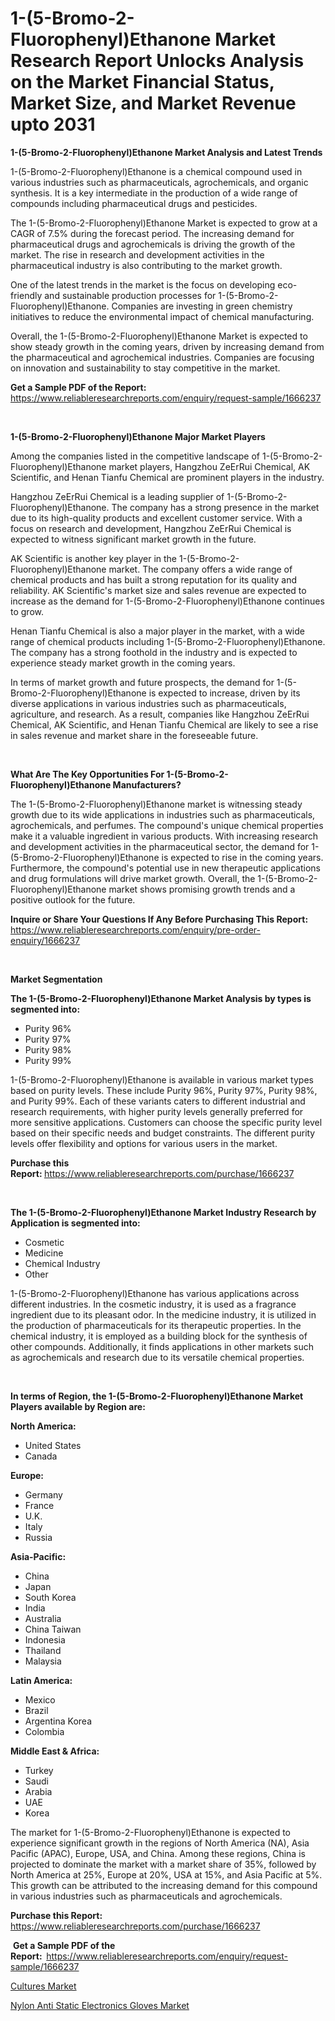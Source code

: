 <p><h1>1-(5-Bromo-2-Fluorophenyl)Ethanone Market Research Report Unlocks Analysis on the Market Financial Status, Market Size, and Market Revenue upto 2031</h1></p><p><strong>1-(5-Bromo-2-Fluorophenyl)Ethanone Market Analysis and Latest Trends</strong></p>
<p><p>1-(5-Bromo-2-Fluorophenyl)Ethanone is a chemical compound used in various industries such as pharmaceuticals, agrochemicals, and organic synthesis. It is a key intermediate in the production of a wide range of compounds including pharmaceutical drugs and pesticides.</p><p>The 1-(5-Bromo-2-Fluorophenyl)Ethanone Market is expected to grow at a CAGR of 7.5% during the forecast period. The increasing demand for pharmaceutical drugs and agrochemicals is driving the growth of the market. The rise in research and development activities in the pharmaceutical industry is also contributing to the market growth.</p><p>One of the latest trends in the market is the focus on developing eco-friendly and sustainable production processes for 1-(5-Bromo-2-Fluorophenyl)Ethanone. Companies are investing in green chemistry initiatives to reduce the environmental impact of chemical manufacturing.</p><p>Overall, the 1-(5-Bromo-2-Fluorophenyl)Ethanone Market is expected to show steady growth in the coming years, driven by increasing demand from the pharmaceutical and agrochemical industries. Companies are focusing on innovation and sustainability to stay competitive in the market.</p></p>
<p><strong>Get a Sample PDF of the Report:&nbsp;</strong> <a href="https://www.reliableresearchreports.com/enquiry/request-sample/1666237">https://www.reliableresearchreports.com/enquiry/request-sample/1666237</a></p>
<p>&nbsp;</p>
<p><strong>1-(5-Bromo-2-Fluorophenyl)Ethanone Major Market Players</strong></p>
<p><p>Among the companies listed in the competitive landscape of 1-(5-Bromo-2-Fluorophenyl)Ethanone market players, Hangzhou ZeErRui Chemical, AK Scientific, and Henan Tianfu Chemical are prominent players in the industry.</p><p>Hangzhou ZeErRui Chemical is a leading supplier of 1-(5-Bromo-2-Fluorophenyl)Ethanone. The company has a strong presence in the market due to its high-quality products and excellent customer service. With a focus on research and development, Hangzhou ZeErRui Chemical is expected to witness significant market growth in the future.</p><p>AK Scientific is another key player in the 1-(5-Bromo-2-Fluorophenyl)Ethanone market. The company offers a wide range of chemical products and has built a strong reputation for its quality and reliability. AK Scientific's market size and sales revenue are expected to increase as the demand for 1-(5-Bromo-2-Fluorophenyl)Ethanone continues to grow.</p><p>Henan Tianfu Chemical is also a major player in the market, with a wide range of chemical products including 1-(5-Bromo-2-Fluorophenyl)Ethanone. The company has a strong foothold in the industry and is expected to experience steady market growth in the coming years.</p><p>In terms of market growth and future prospects, the demand for 1-(5-Bromo-2-Fluorophenyl)Ethanone is expected to increase, driven by its diverse applications in various industries such as pharmaceuticals, agriculture, and research. As a result, companies like Hangzhou ZeErRui Chemical, AK Scientific, and Henan Tianfu Chemical are likely to see a rise in sales revenue and market share in the foreseeable future.</p></p>
<p>&nbsp;</p>
<p><strong>What Are The Key Opportunities For 1-(5-Bromo-2-Fluorophenyl)Ethanone Manufacturers?</strong></p>
<p><p>The 1-(5-Bromo-2-Fluorophenyl)Ethanone market is witnessing steady growth due to its wide applications in industries such as pharmaceuticals, agrochemicals, and perfumes. The compound's unique chemical properties make it a valuable ingredient in various products. With increasing research and development activities in the pharmaceutical sector, the demand for 1-(5-Bromo-2-Fluorophenyl)Ethanone is expected to rise in the coming years. Furthermore, the compound's potential use in new therapeutic applications and drug formulations will drive market growth. Overall, the 1-(5-Bromo-2-Fluorophenyl)Ethanone market shows promising growth trends and a positive outlook for the future.</p></p>
<p><strong>Inquire or Share Your Questions If Any Before Purchasing This Report:</strong> <a href="https://www.reliableresearchreports.com/enquiry/pre-order-enquiry/1666237">https://www.reliableresearchreports.com/enquiry/pre-order-enquiry/1666237</a></p>
<p>&nbsp;</p>
<p><strong>Market Segmentation</strong></p>
<p><strong>The 1-(5-Bromo-2-Fluorophenyl)Ethanone Market Analysis by types is segmented into:</strong></p>
<p><ul><li>Purity 96%</li><li>Purity 97%</li><li>Purity 98%</li><li>Purity 99%</li></ul></p>
<p><p>1-(5-Bromo-2-Fluorophenyl)Ethanone is available in various market types based on purity levels. These include Purity 96%, Purity 97%, Purity 98%, and Purity 99%. Each of these variants caters to different industrial and research requirements, with higher purity levels generally preferred for more sensitive applications. Customers can choose the specific purity level based on their specific needs and budget constraints. The different purity levels offer flexibility and options for various users in the market.</p></p>
<p><strong>Purchase this Report:&nbsp;</strong><a href="https://www.reliableresearchreports.com/purchase/1666237">https://www.reliableresearchreports.com/purchase/1666237</a></p>
<p>&nbsp;</p>
<p><strong>The 1-(5-Bromo-2-Fluorophenyl)Ethanone Market Industry Research by Application is segmented into:</strong></p>
<p><ul><li>Cosmetic</li><li>Medicine</li><li>Chemical Industry</li><li>Other</li></ul></p>
<p><p>1-(5-Bromo-2-Fluorophenyl)Ethanone has various applications across different industries. In the cosmetic industry, it is used as a fragrance ingredient due to its pleasant odor. In the medicine industry, it is utilized in the production of pharmaceuticals for its therapeutic properties. In the chemical industry, it is employed as a building block for the synthesis of other compounds. Additionally, it finds applications in other markets such as agrochemicals and research due to its versatile chemical properties.</p></p>
<p>&nbsp;</p>
<p><strong>In terms of Region, the 1-(5-Bromo-2-Fluorophenyl)Ethanone Market Players available by Region are:</strong></p>
<p>
    <p> <strong> North America: </strong>
        <ul>
            <li>United States</li>
            <li>Canada</li>
        </ul>
        </p> 
    <p> <strong> Europe: </strong>
        <ul>
            <li>Germany</li>
            <li>France</li>
            <li>U.K.</li>
            <li>Italy</li>
            <li>Russia</li>
        </ul>
        </p> 
    <p> <strong> Asia-Pacific: </strong>
        <ul>
            <li>China</li>
            <li>Japan</li>
            <li>South Korea</li>
            <li>India</li>
            <li>Australia</li>
            <li>China Taiwan</li>
            <li>Indonesia</li>
            <li>Thailand</li>
            <li>Malaysia</li>
        </ul>
        </p> 
    <p> <strong> Latin America: </strong>
        <ul>
            <li>Mexico</li>
            <li>Brazil</li>
            <li>Argentina Korea</li>
            <li>Colombia</li>
        </ul>
        </p> 
    <p> <strong> Middle East & Africa: </strong>
        <ul>
            <li>Turkey</li>
            <li>Saudi</li>
            <li>Arabia</li>
            <li>UAE</li>
            <li>Korea</li>
        </ul>
    </p>
    </p>
<p><p>The market for 1-(5-Bromo-2-Fluorophenyl)Ethanone is expected to experience significant growth in the regions of North America (NA), Asia Pacific (APAC), Europe, USA, and China. Among these regions, China is projected to dominate the market with a market share of 35%, followed by North America at 25%, Europe at 20%, USA at 15%, and Asia Pacific at 5%. This growth can be attributed to the increasing demand for this compound in various industries such as pharmaceuticals and agrochemicals.</p></p>
<p><strong>Purchase this Report: </strong><a href="https://www.reliableresearchreports.com/purchase/1666237">https://www.reliableresearchreports.com/purchase/1666237</a></p>
<p>&nbsp;<strong>Get a Sample PDF of the Report:&nbsp;&nbsp;</strong><a href="https://www.reliableresearchreports.com/enquiry/request-sample/1666237">https://www.reliableresearchreports.com/enquiry/request-sample/1666237</a></p>
<p><strong></strong></p>
<p><p><a href="https://view.publitas.com/reportprime-1/cultures-market-challenges-opportunities-and-growth-drivers-and-major-market-players-forecasted-for-period-from-2024-2031/">Cultures Market</a></p><p><a href="https://silk-columnist-571.notion.site/Nylon-Anti-Static-Electronics-Gloves-Market-Size-Growth-and-Forecast-from-2024-2031-d5e04da828dd4373afe6e9dc16067361">Nylon Anti Static Electronics Gloves Market</a></p></p>